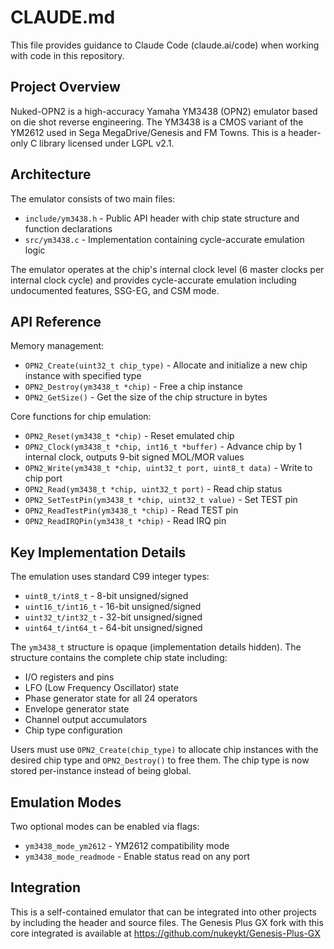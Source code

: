 # CLAUDE.md

This file provides guidance to Claude Code (claude.ai/code) when working with code in this repository.

## Project Overview

Nuked-OPN2 is a high-accuracy Yamaha YM3438 (OPN2) emulator based on die shot reverse engineering. The YM3438 is a CMOS variant of the YM2612 used in Sega MegaDrive/Genesis and FM Towns. This is a header-only C library licensed under LGPL v2.1.

## Architecture

The emulator consists of two main files:
- `include/ym3438.h` - Public API header with chip state structure and function declarations
- `src/ym3438.c` - Implementation containing cycle-accurate emulation logic

The emulator operates at the chip's internal clock level (6 master clocks per internal clock cycle) and provides cycle-accurate emulation including undocumented features, SSG-EG, and CSM mode.

## API Reference

Memory management:
- `OPN2_Create(uint32_t chip_type)` - Allocate and initialize a new chip instance with specified type
- `OPN2_Destroy(ym3438_t *chip)` - Free a chip instance
- `OPN2_GetSize()` - Get the size of the chip structure in bytes

Core functions for chip emulation:
- `OPN2_Reset(ym3438_t *chip)` - Reset emulated chip
- `OPN2_Clock(ym3438_t *chip, int16_t *buffer)` - Advance chip by 1 internal clock, outputs 9-bit signed MOL/MOR values
- `OPN2_Write(ym3438_t *chip, uint32_t port, uint8_t data)` - Write to chip port
- `OPN2_Read(ym3438_t *chip, uint32_t port)` - Read chip status
- `OPN2_SetTestPin(ym3438_t *chip, uint32_t value)` - Set TEST pin
- `OPN2_ReadTestPin(ym3438_t *chip)` - Read TEST pin
- `OPN2_ReadIRQPin(ym3438_t *chip)` - Read IRQ pin

## Key Implementation Details

The emulation uses standard C99 integer types:
- `uint8_t/int8_t` - 8-bit unsigned/signed
- `uint16_t/int16_t` - 16-bit unsigned/signed  
- `uint32_t/int32_t` - 32-bit unsigned/signed
- `uint64_t/int64_t` - 64-bit unsigned/signed

The `ym3438_t` structure is opaque (implementation details hidden). The structure contains the complete chip state including:
- I/O registers and pins
- LFO (Low Frequency Oscillator) state
- Phase generator state for all 24 operators
- Envelope generator state
- Channel output accumulators
- Chip type configuration

Users must use `OPN2_Create(chip_type)` to allocate chip instances with the desired chip type and `OPN2_Destroy()` to free them. The chip type is now stored per-instance instead of being global.

## Emulation Modes

Two optional modes can be enabled via flags:
- `ym3438_mode_ym2612` - YM2612 compatibility mode
- `ym3438_mode_readmode` - Enable status read on any port

## Integration

This is a self-contained emulator that can be integrated into other projects by including the header and source files. The Genesis Plus GX fork with this core integrated is available at https://github.com/nukeykt/Genesis-Plus-GX